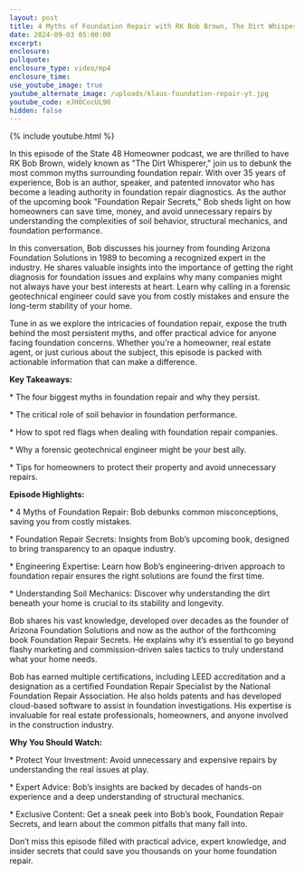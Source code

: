 ```yaml
---
layout: post
title: 4 Myths of Foundation Repair with RK Bob Brown, The Dirt Whisperer
date: 2024-09-03 05:00:00
excerpt:
enclosure:
pullquote:
enclosure_type: video/mp4
enclosure_time:
use_youtube_image: true
youtube_alternate_image: /uploads/klaus-foundation-repair-yt.jpg
youtube_code: eJH0CocUL90
hidden: false
---
```

{% include youtube.html %}

In this episode of the State 48 Homeowner podcast, we are thrilled to have RK Bob Brown, widely known as "The Dirt Whisperer," join us to debunk the most common myths surrounding foundation repair. With over 35 years of experience, Bob is an author, speaker, and patented innovator who has become a leading authority in foundation repair diagnostics. As the author of the upcoming book "Foundation Repair Secrets," Bob sheds light on how homeowners can save time, money, and avoid unnecessary repairs by understanding the complexities of soil behavior, structural mechanics, and foundation performance.

In this conversation, Bob discusses his journey from founding Arizona Foundation Solutions in 1989 to becoming a recognized expert in the industry. He shares valuable insights into the importance of getting the right diagnosis for foundation issues and explains why many companies might not always have your best interests at heart. Learn why calling in a forensic geotechnical engineer could save you from costly mistakes and ensure the long-term stability of your home.

Tune in as we explore the intricacies of foundation repair, expose the truth behind the most persistent myths, and offer practical advice for anyone facing foundation concerns. Whether you're a homeowner, real estate agent, or just curious about the subject, this episode is packed with actionable information that can make a difference.

**Key Takeaways:**

\*  The four biggest myths in foundation repair and why they persist.

\* The critical role of soil behavior in foundation performance.

\* How to spot red flags when dealing with foundation repair companies.

\*  Why a forensic geotechnical engineer might be your best ally.

\*  Tips for homeowners to protect their property and avoid unnecessary repairs.

**Episode Highlights:**

\* 4 Myths of Foundation Repair: Bob debunks common misconceptions, saving you from costly mistakes.

\* Foundation Repair Secrets: Insights from Bob’s upcoming book, designed to bring transparency to an opaque industry.

\* Engineering Expertise: Learn how Bob’s engineering-driven approach to foundation repair ensures the right solutions are found the first time.

\* Understanding Soil Mechanics: Discover why understanding the dirt beneath your home is crucial to its stability and longevity.

Bob shares his vast knowledge, developed over decades as the founder of Arizona Foundation Solutions and now as the author of the forthcoming book Foundation Repair Secrets. He explains why it’s essential to go beyond flashy marketing and commission-driven sales tactics to truly understand what your home needs.

Bob has earned multiple certifications, including LEED accreditation and a designation as a certified Foundation Repair Specialist by the National Foundation Repair Association. He also holds patents and has developed cloud-based software to assist in foundation investigations. His expertise is invaluable for real estate professionals, homeowners, and anyone involved in the construction industry.

**Why You Should Watch:**

\* Protect Your Investment: Avoid unnecessary and expensive repairs by understanding the real issues at play.

\* Expert Advice: Bob’s insights are backed by decades of hands-on experience and a deep understanding of structural mechanics.

\* Exclusive Content: Get a sneak peek into Bob’s book, Foundation Repair Secrets, and learn about the common pitfalls that many fall into.

Don’t miss this episode filled with practical advice, expert knowledge, and insider secrets that could save you thousands on your home foundation repair.